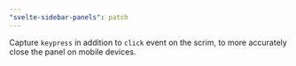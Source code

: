 ```yaml
---
"svelte-sidebar-panels": patch
---
```


Capture `keypress` in addition to `click` event on the scrim, to more accurately close the panel on mobile devices.
